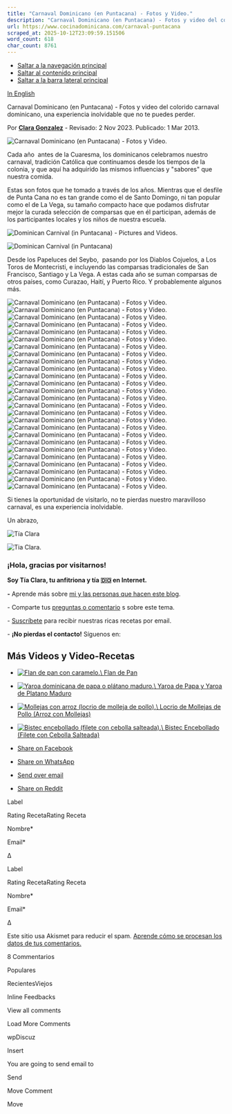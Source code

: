 ```yaml
---
title: "Carnaval Dominicano (en Puntacana) - Fotos y Video."
description: "Carnaval Dominicano (en Puntacana) - Fotos y video del colorido carnaval dominicano, una experiencia inolvidable que no te puedes perder."
url: https://www.cocinadominicana.com/carnaval-puntacana
scraped_at: 2025-10-12T23:09:59.151506
word_count: 618
char_count: 8761
---
```


- [Saltar a la navegación principal](https://www.cocinadominicana.com/carnaval-puntacana#genesis-nav-primary)
- [Saltar al contenido principal](https://www.cocinadominicana.com/carnaval-puntacana#genesis-content)
- [Saltar a la barra lateral principal](https://www.cocinadominicana.com/carnaval-puntacana#genesis-sidebar-primary)

[In English](https://www.dominicancooking.com/puntacana-carnival)

Carnaval Dominicano (en Puntacana) - Fotos y video del colorido carnaval dominicano, una experiencia inolvidable que no te puedes perder.

Por **[Clara Gonzalez](https://www.cocinadominicana.com/clara-gonzalez)** \- Revisado: 2 Nov 2023. Publicado: 1 Mar 2013.

![Carnaval Dominicano (en Puntacana) - Fotos y Video.](https://www.cocinadominicana.com/wp-content/uploads/2013/03/Dominican-Carnival-DSC9264.jpg)

Cada año  antes de la Cuaresma, los dominicanos celebramos nuestro carnaval, tradición Católica que continuamos desde los tiempos de la colonia, y que aquí ha adquirido las mismos influencias y "sabores" que nuestra comida.

Estas son fotos que he tomado a través de los años. Mientras que el desfile de Punta Cana no es tan grande como el de Santo Domingo, ni tan popular como el de La Vega, su tamaño compacto hace que podamos disfrutar mejor la curada selección de comparsas que en él participan, además de los participantes locales y los niños de nuestra escuela.

![Dominican Carnival (in Puntacana) - Pictures and Videos.](https://www.dominicancooking.com/wp-content/uploads/2013/03/Dominican-Carnival-DSC9855-1.jpg)

![Dominican Carnival (in Puntacana)](https://i.ytimg.com/vi/ejNZYcXeDiA/hqdefault.jpg)

Desde los Papeluces del Seybo,  pasando por los Diablos Cojuelos, a Los Toros de Montecristi, e incluyendo las comparsas tradicionales de San Francisco, Santiago y La Vega. A estas cada año se suman comparsas de otros países, como Curazao, Haití, y Puerto Rico. Y probablemente algunos más.

![Carnaval Dominicano (en Puntacana) - Fotos y Video.](https://www.cocinadominicana.com/wp-content/uploads/2013/03/dominican-carnival-photos-video.jpg)![Carnaval Dominicano (en Puntacana) - Fotos y Video.](https://www.cocinadominicana.com/wp-content/uploads/2013/03/Dominican-Carnival-DSC99112.jpg)![Carnaval Dominicano (en Puntacana) - Fotos y Video.](https://www.cocinadominicana.com/wp-content/uploads/2013/03/Dominican-Carnival-DSC9993.jpg)![Carnaval Dominicano (en Puntacana) - Fotos y Video.](https://www.cocinadominicana.com/wp-content/uploads/2013/03/Dominican-Carnival-DSC9991.jpg)![Carnaval Dominicano (en Puntacana) - Fotos y Video.](https://www.cocinadominicana.com/wp-content/uploads/2013/03/Dominican-Carnival-DSC9420.jpg)![Carnaval Dominicano (en Puntacana) - Fotos y Video.](https://www.cocinadominicana.com/wp-content/uploads/2013/03/Dominican-Carnival-DSC9417.jpg)![Carnaval Dominicano (en Puntacana) - Fotos y Video.](https://www.cocinadominicana.com/wp-content/uploads/2013/03/Dominican-Carnival-DSC9361.jpg)![Carnaval Dominicano (en Puntacana) - Fotos y Video.](https://www.cocinadominicana.com/wp-content/uploads/2013/03/Dominican-Carnival-DSC9350.jpg)![Carnaval Dominicano (en Puntacana) - Fotos y Video.](https://www.cocinadominicana.com/wp-content/uploads/2013/03/Dominican-Carnival-DSC9343.jpg)![Carnaval Dominicano (en Puntacana) - Fotos y Video.](https://www.cocinadominicana.com/wp-content/uploads/2013/03/Dominican-Carnival-DSC9290.jpg)![Carnaval Dominicano (en Puntacana) - Fotos y Video.](https://www.cocinadominicana.com/wp-content/uploads/2013/03/Dominican-Carnival-DSC9254.jpg)![Carnaval Dominicano (en Puntacana) - Fotos y Video.](https://www.cocinadominicana.com/wp-content/uploads/2013/03/Dominican-Carnival-DSC9163.jpg)![Carnaval Dominicano (en Puntacana) - Fotos y Video.](https://www.cocinadominicana.com/wp-content/uploads/2013/03/Dominican-Carnival-DSC9102.jpg)![Carnaval Dominicano (en Puntacana) - Fotos y Video.](https://www.cocinadominicana.com/wp-content/uploads/2013/03/Dominican-Carnival-DSC7893.jpg)![Carnaval Dominicano (en Puntacana) - Fotos y Video.](https://www.cocinadominicana.com/wp-content/uploads/2013/03/Dominican-Carnival-DSC7804.jpg)![Carnaval Dominicano (en Puntacana) - Fotos y Video.](https://www.cocinadominicana.com/wp-content/uploads/2013/03/Dominican-Carnival-DSC7779.jpg)![Carnaval Dominicano (en Puntacana) - Fotos y Video.](https://www.cocinadominicana.com/wp-content/uploads/2013/03/Dominican-Carnival-DSC7597.jpg)![Carnaval Dominicano (en Puntacana) - Fotos y Video.](https://www.cocinadominicana.com/wp-content/uploads/2013/03/Dominican-Carnival-DSC1376.jpg)![Carnaval Dominicano (en Puntacana) - Fotos y Video.](https://www.cocinadominicana.com/wp-content/uploads/2013/03/Dominican-Carnival-DSC1368.jpg)![Carnaval Dominicano (en Puntacana) - Fotos y Video.](https://www.cocinadominicana.com/wp-content/uploads/2013/03/Dominican-Carnival-DSC1341.jpg)![Carnaval Dominicano (en Puntacana) - Fotos y Video.](https://www.cocinadominicana.com/wp-content/uploads/2013/03/Dominican-Carnival-DSC0068.jpg)![Carnaval Dominicano (en Puntacana) - Fotos y Video.](https://www.cocinadominicana.com/wp-content/uploads/2013/03/Dominican-Carnival-DSC0057-5.jpg)![Carnaval Dominicano (en Puntacana) - Fotos y Video.](https://www.cocinadominicana.com/wp-content/uploads/2013/03/Dominican-Carnival-DSC9884.jpg)![Carnaval Dominicano (en Puntacana) - Fotos y Video.](https://www.cocinadominicana.com/wp-content/uploads/2013/03/Dominican-Carnival-DSC9319.jpg)![Carnaval Dominicano (en Puntacana) - Fotos y Video.](https://www.cocinadominicana.com/wp-content/uploads/2013/03/Dominican-Carnival-DSC9199.jpg)![Carnaval Dominicano (en Puntacana) - Fotos y Video.](https://www.cocinadominicana.com/wp-content/uploads/2013/03/Dominican-Carnival-DSC7772.jpg)

Si tienes la oportunidad de visitarlo, no te pierdas nuestro maravilloso carnaval, es una experiencia inolvidable.

Un abrazo,

![Tía Clara](https://www.cocinadominicana.com/wp-content/uploads/2021/02/tia-clara-sig.png)

![Tia Clara.](https://www.cocinadominicana.com/wp-content/uploads/2022/08/tia-clara-avatar.jpg)

### ¡Hola, gracias por visitarnos!

**Soy Tía Clara, tu anfitriona y tía 🇩🇴 en Internet.**

**-** Aprende más sobre [mi y las personas que hacen este blog](https://www.cocinadominicana.com/sobre-nosotros).

\- Comparte tus [preguntas o comentario](https://www.cocinadominicana.com/carnaval-puntacana#comments) s sobre este tema.

- [Suscríbete](https://www.cocinadominicana.com/subscribe) para recibir nuestras ricas recetas por email.

\- **¡No pierdas el contacto!** Síguenos en:

## Más Videos y Video-Recetas

- [![Flan de pan con caramelo.](https://www.cocinadominicana.com/wp-content/uploads/2025/07/flan-de-pan-recipe-2GLZ0099-360x360.jpg)\\
Flan de Pan](https://www.cocinadominicana.com/flan-de-pan)
- [![Yaroa dominicana de papa o plátano maduro.](https://www.cocinadominicana.com/wp-content/uploads/2025/06/yaroa-recipe-GLZ0352-360x360.jpg)\\
Yaroa de Papa y Yaroa de Platano Maduro](https://www.cocinadominicana.com/yaroa-receta)
- [![Mollejas con arroz (locrio de molleja de pollo).](https://www.cocinadominicana.com/wp-content/uploads/2023/11/chicken-gizzards-rice-molleja-arroz-recipe-GLZ6498-360x360.jpg)\\
Locrio de Mollejas de Pollo (Arroz con Mollejas)](https://www.cocinadominicana.com/locrio-molleja)
- [![Bistec encebollado (filete con cebolla salteada).](https://www.cocinadominicana.com/wp-content/uploads/2025/06/filete-encebollado-recipe-GLZ0262-360x360.jpg)\\
Bistec Encebollado (Filete con Cebolla Salteada)](https://www.cocinadominicana.com/bistec-encebollado)

- [Share on Facebook](https://www.facebook.com/sharer/sharer.php?u=https%3A%2F%2Fwww.cocinadominicana.com%2Fcarnaval-puntacana&t=Carnaval%20Dominicano%20%28en%20Puntacana%29%20-%20Fotos%20y%20Video. "Share on Facebook")
- [Share on WhatsApp](https://wa.me/?text=https%3A%2F%2Fwww.cocinadominicana.com%2Fcarnaval-puntacana+Carnaval%20Dominicano%20%28en%20Puntacana%29%20-%20Fotos%20y%20Video. "Share on WhatsApp")
- [Send over email](mailto:?subject=Carnaval%20Dominicano%20%28en%20Puntacana%29%20-%20Fotos%20y%20Video.&body=https%3A%2F%2Fwww.cocinadominicana.com%2Fcarnaval-puntacana "Send over email")
- [Share on Reddit](https://www.reddit.com/submit?url=https%3A%2F%2Fwww.cocinadominicana.com%2Fcarnaval-puntacana&title=Carnaval%20Dominicano%20%28en%20Puntacana%29%20-%20Fotos%20y%20Video. "Share on Reddit")

Label

Rating RecetaRating Receta

Nombre\*

Email\*

Δ

Label

Rating RecetaRating Receta

Nombre\*

Email\*

Δ

Este sitio usa Akismet para reducir el spam. [Aprende cómo se procesan los datos de tus comentarios.](https://akismet.com/privacy/)

8 Commentarios

Populares

RecientesViejos

Inline Feedbacks

View all comments

Load More Comments

wpDiscuz

Insert

You are going to send email to

Send

Move Comment

Move